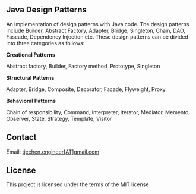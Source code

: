 <h2>Java Design Patterns</h2>
<p>
  An implementation of design patterns with Java code. The design patterns include Builder, Abstract Factory, Adapter, Bridge, Singleton, Chain, DAO, Fascade, Dependency Injection etc. These design patterns can be divided into three categories as follows:
</p>

<strong>Creational Patterns</strong>
<p>
Abstract factory, Builder, Factory method, Prototype, Singleton
</p>

<strong>Structural Patterns</strong>
<p>Adapter, Bridge, Composite, Decorator, Facade, Flyweight, Proxy</p>

<strong>Behavioral Patterns</strong>
<p>Chain of responsibility, Command, Interpreter, Iterator, Mediator, Memento, Observer, State, Strategy, Template, Visitor</p>

<h2>Contact</h2>
<p>
  Email: <a href="mailto:tjcchen.engineer@gmail.com">tjcchen.engineer[AT]gmail.com</a>
</p>

<h2>License</h2>
<p>
  This project is licensed under the terms of the MIT license
</p>

